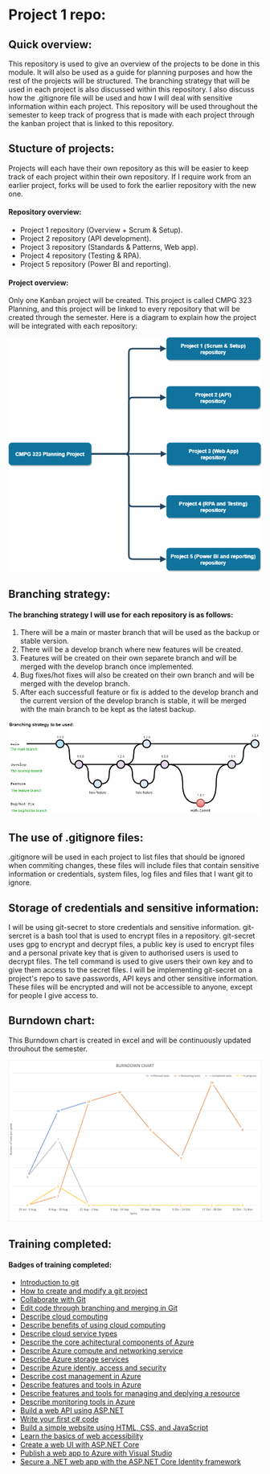 # Project 1 repo:

## Quick overview:
This repository is used to give an overview of the projects to be done in this module. It will also be used as a guide for planning purposes and how the rest of the projects will be structured. The branching strategy that will be used in each project is also discussed within this repository. I also discuss how the .gitignore file will be used and how I will deal with sensitive information within each project. This repository will be used throughout the semester to keep track of progress that is made with each project through the kanban project that is linked to this repository.

## Stucture of projects:
Projects will each have their own repository as this will be easier to keep track of each project within their own repository. If I require work from an earlier project, forks will be used to fork the earlier repository with the new one.

#### Repository overview:
- Project 1 repository (Overview + Scrum & Setup).
- Project 2 repository (API development).
- Project 3 repository (Standards & Patterns, Web app).
- Project 4 repository (Testing & RPA).
- Project 5 repository (Power BI and reporting).

#### Project overview:
Only one Kanban project will be created. This project is called CMPG 323 Planning, and this project will be linked to every repository that will be created through the semester. Here is a diagram to explain how the project will be integrated with each repository:

![Diagram](https://github.com/dennisvantonder/CMPG-323-Overview-31609988/blob/main/diagram.drawio.png)

## Branching strategy:
#### The branching strategy I will use for each repository is as follows:
1. There will be a main or master branch that will be used as the backup or stable version.
2. There will be a develop branch where new features will be created.
3. Features will be created on their own separete branch and will be merged with the develop branch once implemented.
4. Bug fixes/hot fixes will also be created on their own branch and will be merged with the develop branch.
5. After each successfull feature or fix is added to the develop branch and the current version of the develop branch is stable, it will be merged with the main branch to be kept as the latest backup.

![Branching stategy](https://github.com/dennisvantonder/CMPG-323-Overview-31609988/blob/main/branching_strat.drawio.png)

## The use of .gitignore files:
.gitignore will be used in each project to list files that should be ignored when commiting changes, these files will include files that contain sensitive information or credentials, system files, log files and files that I want git to ignore.

## Storage of credentials and sensitive information:
I will be using git-secret to store credentials and sensitive information. git-sercret is a bash tool that is used to encrypt files in a repository. git-secret uses gpg to encrypt and decrypt files, a public key is used to encrypt files and a personal private key that is given to authorised users is used to decrypt files. The tell command is used to give users their own key and to give them access to the secret files. I will be implementing git-secret on a project's repo to save passwords, API keys and other sensitive information. These files will be encrypted and will not be accessible to anyone, except for people I give access to.

## Burndown chart:
This Burndown chart is created in excel and will be continuously updated throuhout the semester.

![Burndown chart](https://github.com/dennisvantonder/CMPG-323-Overview-31609988/blob/main/Burndown%20Chart.png)

## Training completed:

#### Badges of training completed:
- [Introduction to git](https://docs.microsoft.com/en-us/learn/achievements/learn.student-evangelism.introduction-to-git.badge?username=DennisVanTonder-7832)
- [How to create and modify a git project](https://docs.microsoft.com/en-us/learn/achievements/learn.student-evangelism.create-git-project.badge?username=DennisVanTonder-7832)
- [Collaborate with Git](https://docs.microsoft.com/en-us/learn/achievements/learn.student-evangelism.collaborate-with-git.badge?username=DennisVanTonder-7832)
- [Edit code through branching and merging in Git](https://docs.microsoft.com/en-us/learn/achievements/learn.student-evangelism.branch-merge-git.badge?username=DennisVanTonder-7832)
- [Describe cloud computing](https://docs.microsoft.com/en-us/learn/achievements/learn.wwl.describe-cloud-computing.badge?username=DennisVanTonder-7832)
- [Describe benefits of using cloud computing](https://docs.microsoft.com/en-us/learn/achievements/learn.wwl.describe-benefits-of-using-cloud-services.badge?username=DennisVanTonder-7832)
- [Describe cloud service types](https://docs.microsoft.com/en-us/learn/achievements/learn.wwl.describe-cloud-service-types.badge?username=DennisVanTonder-7832)
- [Describe the core achitectural components of Azure](https://docs.microsoft.com/en-us/learn/achievements/learn.wwl.describe-core-architectural-components-of-azure.badge?username=DennisVanTonder-7832)
- [Describe Azure compute and networking service](https://docs.microsoft.com/en-us/learn/achievements/learn.wwl.describe-azure-compute-networking-services.badge?username=DennisVanTonder-7832)
- [Describe Azure storage services](https://docs.microsoft.com/en-us/learn/achievements/learn.wwl.describe-azure-storage-services.badge?username=DennisVanTonder-7832)
- [Describe Azure identiy, access and security](https://docs.microsoft.com/en-us/learn/achievements/learn.wwl.describe-azure-identity-access-security.badge?username=DennisVanTonder-7832)
- [Describe cost management in Azure](https://docs.microsoft.com/en-us/learn/achievements/learn.wwl.describe-cost-management-azure.badge?username=DennisVanTonder-7832)
- [Describe features and tools in Azure](https://docs.microsoft.com/en-us/learn/achievements/learn.wwl.describe-features-tools-azure-for-governance-compliance.badge?username=DennisVanTonder-7832)
- [Describe features and tools for managing and deplying a resource](https://docs.microsoft.com/en-us/learn/achievements/learn.wwl.describe-features-tools-for-managing-deploying-azure-resources.badge?username=DennisVanTonder-7832)
- [Describe monitoring tools in Azure](https://docs.microsoft.com/en-us/learn/achievements/learn.wwl.describe-monitoring-tools-azure.badge?username=DennisVanTonder-7832)
- [Build a web API using ASP.NET](https://docs.microsoft.com/en-us/learn/achievements/learn.build-web-api-net-core.badge?username=DennisVanTonder-7832)
- [Write your first c# code](https://learn.microsoft.com/en-us/training/achievements/learn.languages.csharp-write-first.badge?username=DennisVanTonder-7832)
- [Build a simple website using HTML, CSS, and JavaScript](https://learn.microsoft.com/en-us/training/achievements/learn-windows.introduction-to-web-development.badge?username=DennisVanTonder-7832)
- [Learn the basics of web accessibility](https://learn.microsoft.com/en-us/training/achievements/learn.student-evangelism.web-development-101.accessibility.badge?username=DennisVanTonder-7832)
- [Create a web UI with ASP.NET Core](https://learn.microsoft.com/en-us/training/achievements/learn.create-razor-pages-aspnet-core.badge?username=DennisVanTonder-7832)
- [Publish a web app to Azure with Visual Studio](https://learn.microsoft.com/en-us/training/achievements/learn.publish-azure-web-app-with-visual-studio.badge?username=DennisVanTonder-7832)
- [Secure a .NET web app with the ASP.NET Core Identity framework](https://learn.microsoft.com/en-us/training/achievements/learn.secure-aspnet-core-identity.badge?username=DennisVanTonder-7832)
